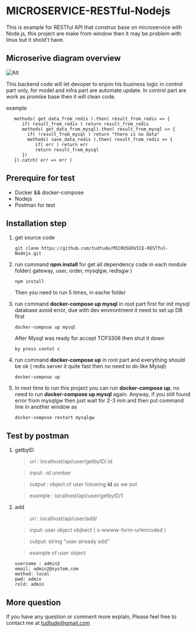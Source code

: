 # MICROSERVICE-RESTful-Nodejs
This is example for RESTful API that construc base on microservice with Node.js, this project are make from window then it may be problem with linux but it shold't have. 


## Microserive diagram overview

![Alt](https://github.com/tudtude/MICROSERVICE-RESTful-Nodejs/blob/master/Untitled%20Diagram.png)

This backend code will let devoper to enjoin his business logic in control part only, for model and infra part are automate update. In control part are work as promise base then it will clean code.

example

       methods( get_data_from_redis ).then( result_from_redis => {
          if( result_from_redis ) return result_from_redis
          methods( get_data_from_mysql).then( result_from_mysql => {
            if( !result_from_mysql ) return "there is no data"
            methods( save_data_redis ).then( result_from_redis => {
               if( err ) return err
               return result_from_mysql
          })
       }).catch( err => err )
       
## Prerequire for test

  - Docker && docker-compose
  - Nodejs 
  - Postman for test
  
## Installation step

  1) get source code
  
         git clone https://github.com/tudtude/MICROSERVICE-RESTful-Nodejs.git
  
  2) run command **npm install** for get all dependency code in each module folder( gateway, user, order, mysqlgw, redisgw )
    
         npm install
          
     Then you need to run 5 times, in eache folder
     
  3) run command **docker-compose up mysql** in root part first for init mysql database avoid error, due with dev environtment it need to set up DB first
  
         docker-compose up mysql
  
      After Mysql was ready for accept TCP3306 then shut it down 
  
         by press contol c 
         
  4) run command **docker-compose up** in root part and everything should be ok ( redis server it quite fast then no need to do like Mysql)  
  
         docker-compose up
  
  5) In next time to run this project you can run **docker-compose up**, no need to run **docker-compose up mysql** again. Anyway, if you still found error from mysqlgw then just wait for 2-3 min and then put command line in another window as
  
         docker-compose restart mysqlgw
  
## Test by postman

1) getbyID

   > uri : localhost/api/user/getbyID/:id
   
   > input: :id unmber
   
   > output : object of user folowing **id** as we put
   
   > example : localhost/api/user/getbyID/1

2) add

   > uri : localhost/api/user/add/
   
   > input: user object objbect ( x-wwww-form-urlencoded )
   
   > output: string "user already add"
   
   > example of user object
   
       username : admin2
       email: admin2@system.com
       method: local
       pwd: admin
       rold: admin
       
## More question
If you have any question or comment more explain, Please feel free to contact me at tudtude@gmail.com
